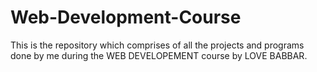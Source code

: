 # Web-Development-Course
This is the repository which comprises of all the projects and programs done by me during the WEB DEVELOPEMENT course by LOVE BABBAR. 
